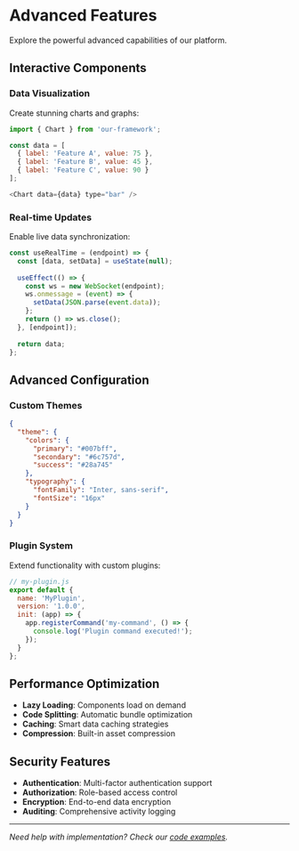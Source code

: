 # Advanced Features

Explore the powerful advanced capabilities of our platform.

## Interactive Components

### Data Visualization
Create stunning charts and graphs:

```javascript
import { Chart } from 'our-framework';

const data = [
  { label: 'Feature A', value: 75 },
  { label: 'Feature B', value: 45 },
  { label: 'Feature C', value: 90 }
];

<Chart data={data} type="bar" />
```

### Real-time Updates
Enable live data synchronization:

```javascript
const useRealTime = (endpoint) => {
  const [data, setData] = useState(null);
  
  useEffect(() => {
    const ws = new WebSocket(endpoint);
    ws.onmessage = (event) => {
      setData(JSON.parse(event.data));
    };
    return () => ws.close();
  }, [endpoint]);
  
  return data;
};
```

## Advanced Configuration

### Custom Themes
```json
{
  "theme": {
    "colors": {
      "primary": "#007bff",
      "secondary": "#6c757d",
      "success": "#28a745"
    },
    "typography": {
      "fontFamily": "Inter, sans-serif",
      "fontSize": "16px"
    }
  }
}
```

### Plugin System
Extend functionality with custom plugins:

```javascript
// my-plugin.js
export default {
  name: 'MyPlugin',
  version: '1.0.0',
  init: (app) => {
    app.registerCommand('my-command', () => {
      console.log('Plugin command executed!');
    });
  }
};
```

## Performance Optimization

- **Lazy Loading**: Components load on demand
- **Code Splitting**: Automatic bundle optimization  
- **Caching**: Smart data caching strategies
- **Compression**: Built-in asset compression

## Security Features

- **Authentication**: Multi-factor authentication support
- **Authorization**: Role-based access control
- **Encryption**: End-to-end data encryption
- **Auditing**: Comprehensive activity logging

---

*Need help with implementation? Check our [code examples](../developer-guides/code-examples).* 